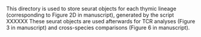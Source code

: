 This directory is used to store seurat objects for each thymic lineage (corresponding to Figure 2D in manuscript), generated by the script XXXXXX
These seurat objects are used afterwards for TCR analyses (Figure 3 in manuscript) and cross-species comparisons (Figure 6 in manuscript).
